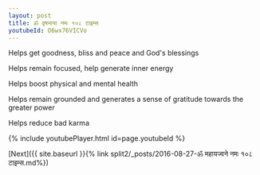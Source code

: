 ```yaml
---
layout: post
title: ॐ वृषभाया नमः १०८ टाइम्स
youtubeId: O6wx76VICVo
---
```

 
 
Helps get goodness, bliss and peace and God's blessings
 
Helps remain focused, help generate inner energy 
 
Helps boost physical and mental health 
 
Helps remain grounded and generates a sense of gratitude towards the greater power 
 
Helps reduce bad karma
 
 
 
 


{% include youtubePlayer.html id=page.youtubeId %}
 
[Next]({{ site.baseurl }}{% link  split2/_posts/2016-08-27-ॐ महायज्वने नमः १०८ टाइम्स.md%})
 
